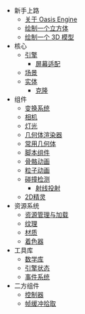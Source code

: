 * 新手上路
  * [关于 Oasis Engine](${book.manual}README.md)
  * [绘制一个立方体](${book.manual}abc/cube.md)
  * [绘制一个 3D 模型](${book.manual}abc/model.md)
* 核心
  * [引擎](${book.manual}structure/engine.md)
    * [屏幕适配](${book.manual}structure/screen-fit.md)
  * [场景](${book.manual}structure/scene.md)
  * [实体](${book.manual}structure/entity.md)
    * [克隆](${book.manual}structure/entity-clone.md)
* 组件
  * [变换系统](${book.manual}component/transform.md)
  * [相机](${book.manual}component/camera.md)
  * [灯光](${book.manual}component/light.md)
  * [几何体渲染器](${book.manual}component/geometry-renderer.md)
  * [常用几何体](${book.manual}component/basic-geometry.md)
  * [脚本组件](${book.manual}component/script.md)
  * [骨骼动画](${book.manual}component/skeletal-animation.md)
  * [粒子动画](${book.manual}component/particle-system.md)
  * [碰撞检测](${book.manual}component/collision.md)
    * [射线投射](${book.manual}component/ray.md)
  * [2D精灵](${book.manual}component/sprite-renderer.md)
* 资源系统
  * [资源管理与加载](${book.manual}resource/resource-manager.md)
  * [纹理](${book.manual}resource/texture.md)
  * [材质](${book.manual}resource/material.md)
  * [着色器](${book.manual}resource/shader.md)
* 工具库
  * [数学库](${book.manual}tools/math.md)
  * [引擎状态](${book.manual}tools/stats.md)
  * [事件系统](${book.manual}tools/event.md)
* 二方组件
  * [控制器](${book.manual}second-party-component/controls.md)
  * [帧缓冲拾取](${book.manual}second-party-component/framebuffer-picker.md)
